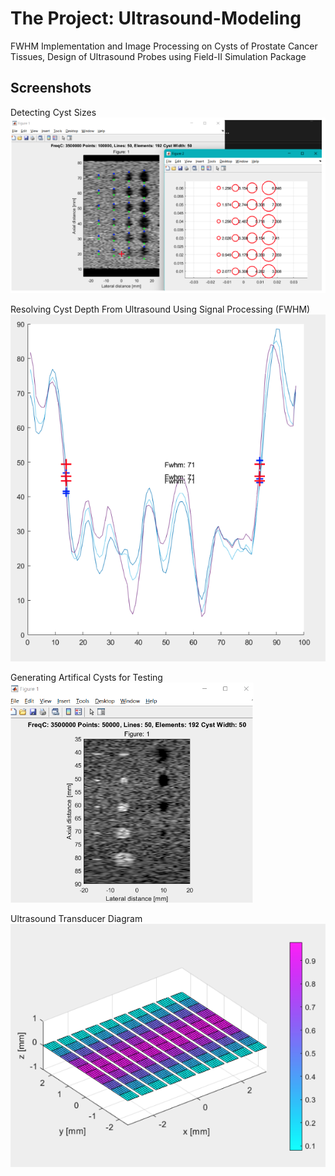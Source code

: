 # The Project: Ultrasound-Modeling
FWHM Implementation and Image Processing on Cysts of Prostate Cancer Tissues, Design of Ultrasound Probes using Field-II Simulation Package

## Screenshots

Detecting Cyst Sizes
![Detecting_Cyst_Sizes.png](./Gallery/Detecting_Cyst_Sizes.png)

Resolving Cyst Depth From Ultrasound Using Signal Processing (FWHM)
![Determining Min Cyst Resolution.png](./Gallery/Resolving_Cyst_Depth_FWHM.png)

Generating Artifical Cysts for Testing
![Generated_Artificial_Cysts.png](./Gallery/Generated_Artificial_Cysts.png)

Ultrasound Transducer Diagram
![Ultrasound_Transducer.png](./Gallery/Ultrasound_Transducer.png)

